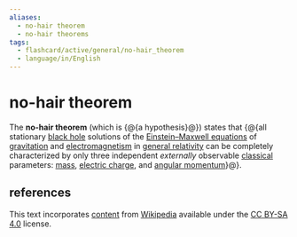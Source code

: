 ```yaml
---
aliases:
  - no-hair theorem
  - no-hair theorems
tags:
  - flashcard/active/general/no-hair_theorem
  - language/in/English
---
```


# no-hair theorem

The __no-hair theorem__ (which is {@{a hypothesis}@}) states that {@{all stationary [black hole](black%20hole.md) solutions of the [Einstein–Maxwell equations](einstein%20field%20equations.md#Einstein%E2%80%93Maxwell%20equations) of [gravitation](gravity.md) and [electromagnetism](electromagnetism.md) in [general relativity](general%20relativity.md) can be completely characterized by only three independent _externally_ observable [classical](classical%20physics.md) parameters: [mass](mass.md), [electric charge](electric%20charge.md), and [angular momentum](angular%20momentum.md)}@}. <!--SR:!2025-06-26,251,330!2025-01-20,104,250-->

## references

This text incorporates [content](https://en.wikipedia.org/wiki/no-hair_theorem) from [Wikipedia](Wikipedia.md) available under the [CC BY-SA 4.0](https://creativecommons.org/licenses/by-sa/4.0/) license.
